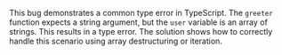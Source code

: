 This bug demonstrates a common type error in TypeScript. The `greeter` function expects a string argument, but the `user` variable is an array of strings.  This results in a type error. The solution shows how to correctly handle this scenario using array destructuring or iteration.
